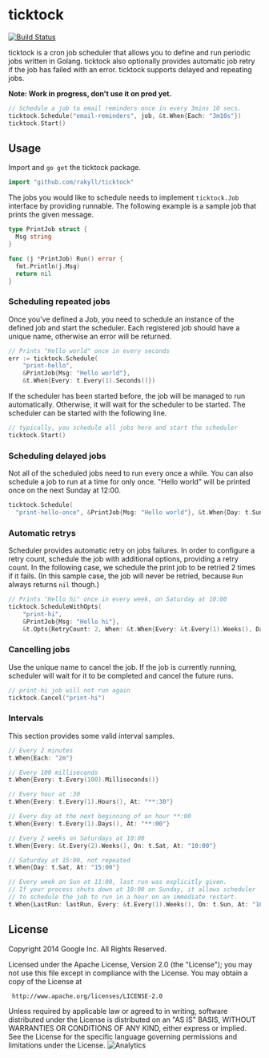 # ticktock

[![Build Status](https://travis-ci.org/rakyll/ticktock.png?branch=master)](https://travis-ci.org/rakyll/ticktock)

ticktock is a cron job scheduler that allows you to define and run periodic jobs written in Golang. ticktock also optionally provides automatic job retry if the job has failed with an error. ticktock supports delayed and repeating jobs.

**Note: Work in progress, don't use it on prod yet.**

~~~ go
// Schedule a job to email reminders once in every 3mins 10 secs.
ticktock.Schedule("email-reminders", job, &t.When{Each: "3m10s"})
ticktock.Start()
~~~

## Usage
Import and `go get` the ticktock package.

~~~ go
import "github.com/rakyll/ticktock"
~~~

The jobs you would like to schedule needs to implement `ticktock.Job` interface by providing runnable. The following example is a sample job that prints the given message.

~~~ go
type PrintJob struct {
  Msg string
}

func (j *PrintJob) Run() error {
  fmt.Println(j.Msg)
  return nil
}
~~~

### Scheduling repeated jobs

Once you've defined a Job, you need to schedule an instance of the defined job and start the scheduler. Each registered job should have a unique name, otherwise an error will be returned.

~~~ go
// Prints "Hello world" once in every seconds
err := ticktock.Schedule(
    "print-hello",
    &PrintJob{Msg: "Hello world"},
    &t.When{Every: t.Every(1).Seconds()})
~~~

If the scheduler has been started before, the job will be managed to run automatically. Otherwise, it will wait for the scheduler to be started. The scheduler can be started with the following line.

~~~ go
// typically, you schedule all jobs here and start the scheduler
ticktock.Start()
~~~

### Scheduling delayed jobs

Not all of the scheduled jobs need to run every once a while. You can also schedule a job to run at a time for only once. "Hello world" will be printed once on the next Sunday at 12:00.

~~~ go
ticktock.Schedule(
  "print-hello-once", &PrintJob{Msg: "Hello world"}, &t.When{Day: t.Sun, At: "12:00"})
~~~

### Automatic retrys

Scheduler provides automatic retry on jobs failures. In order to configure a retry count, schedule the job with additional options, providing a retry count. In the following case, we schedule the print job to be retried 2 times if it fails. (In this sample case, the job will never be retried, because `Run` always returns `nil` though.)

~~~ go
// Prints "Hello hi" once in every week, on Saturday at 10:00
ticktock.ScheduleWithOpts(
    "print-hi",
    &PrintJob{Msg: "Hello hi"},
    &t.Opts{RetryCount: 2, When: &t.When{Every: &t.Every(1).Weeks(), Day: t.Sat, At: "10:00"}})
~~~

### Cancelling jobs

Use the unique name to cancel the job. If the job is currently running, scheduler will wait for it to be completed and cancel the future runs.

~~~ go
// print-hi job will not run again
ticktock.Cancel("print-hi")
~~~

### Intervals

This section provides some valid interval samples.

~~~ go
// Every 2 minutes
t.When{Each: "2m"}

// Every 100 milliseconds
t.When{Every: t.Every(100).Milliseconds()}

// Every hour at :30
t.When{Every: t.Every(1).Hours(), At: "**:30"}

// Every day at the next beginning of an hour **:00
t.When{Every: t.Every(1).Days(), At: "**:00"}

// Every 2 weeks on Saturdays at 10:00
t.When{Every: &t.Every(2).Weeks(), On: t.Sat, At: "10:00"}

// Saturday at 15:00, not repeated
t.When{Day: t.Sat, At: "15:00"}

// Every week on Sun at 11:00, last run was explicitly given.
// If your process shuts down at 10:00 on Sunday, it allows scheduler
// to schedule the job to run in a hour on an immediate restart.
t.When{LastRun: lastRun, Every: &t.Every(1).Weeks(), On: t.Sun, At: "10:00"}
~~~

## License
Copyright 2014 Google Inc. All Rights Reserved.

Licensed under the Apache License, Version 2.0 (the "License");
you may not use this file except in compliance with the License.
You may obtain a copy of the License at

     http://www.apache.org/licenses/LICENSE-2.0

Unless required by applicable law or agreed to in writing, software
distributed under the License is distributed on an "AS IS" BASIS,
WITHOUT WARRANTIES OR CONDITIONS OF ANY KIND, either express or implied.
See the License for the specific language governing permissions and
limitations under the License. ![Analytics](https://ga-beacon.appspot.com/UA-46881978-1/ticktock?pixel)
